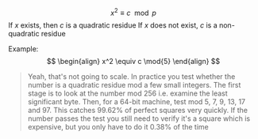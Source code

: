 $$
x^2 \equiv c \mod{p}
$$If $x$ exists, then $c$ is a quadratic residue
If $x$ does not exist, $c$ is a non-quadratic residue

Example:
$$
\begin{align}
x^2 \equiv c \mod{5}
\end{align}
$$
>Yeah, that's not going to scale. In practice you test whether the number is a quadratic residue mod a few small integers. The first stage is to look at the number mod 256 i.e. examine the least significant byte. Then, for a 64-bit machine, test mod 5, 7, 9, 13, 17 and 97. This catches 99.62% of perfect squares very quickly. If the number passes the test you still need to verify it's a square which is expensive, but you only have to do it 0.38% of the time

